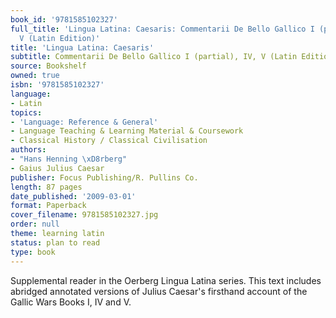 ```yaml
---
book_id: '9781585102327'
full_title: 'Lingua Latina: Caesaris: Commentarii De Bello Gallico I (partial), IV,
  V (Latin Edition)'
title: 'Lingua Latina: Caesaris'
subtitle: Commentarii De Bello Gallico I (partial), IV, V (Latin Edition)
source: Bookshelf
owned: true
isbn: '9781585102327'
language:
- Latin
topics:
- 'Language: Reference & General'
- Language Teaching & Learning Material & Coursework
- Classical History / Classical Civilisation
authors:
- "Hans Henning \xD8rberg"
- Gaius Julius Caesar
publisher: Focus Publishing/R. Pullins Co.
length: 87 pages
date_published: '2009-03-01'
format: Paperback
cover_filename: 9781585102327.jpg
order: null
theme: learning latin
status: plan to read
type: book
---
```

Supplemental reader in the Oerberg Lingua Latina series. This text includes abridged annotated versions of Julius Caesar's firsthand account of the Gallic Wars Books I, IV and V.
